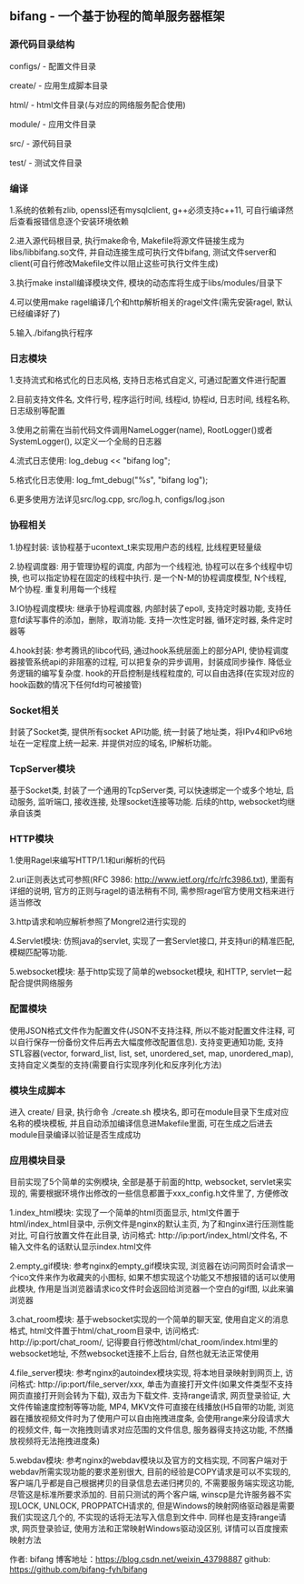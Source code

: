 ## bifang - 一个基于协程的简单服务器框架


### 源代码目录结构

configs/ - 配置文件目录

create/ - 应用生成脚本目录

html/ - html文件目录(与对应的网络服务配合使用)

module/ - 应用文件目录

src/ - 源代码目录

test/ - 测试文件目录


### 编译

1.系统的依赖有zlib, openssl还有mysqlclient, g++必须支持c++11, 可自行编译然后查看报错信息逐个安装环境依赖

2.进入源代码根目录, 执行make命令, Makefile将源文件链接生成为libs/libbifang.so文件, 并自动连接生成可执行文件bifang, 测试文件server和client(可自行修改Makefile文件以阻止这些可执行文件生成)

3.执行make install编译模块文件, 模块的动态库将生成于libs/modules/目录下

4.可以使用make ragel编译几个和http解析相关的ragel文件(需先安装ragel, 默认已经编译好了)

5.输入./bifang执行程序


### 日志模块

1.支持流式和格式化的日志风格, 支持日志格式自定义, 可通过配置文件进行配置

2.目前支持文件名, 文件行号, 程序运行时间, 线程id, 协程id, 日志时间, 线程名称, 日志级别等配置

3.使用之前需在当前代码文件调用NameLogger(name), RootLogger()或者SystemLogger(), 以定义一个全局的日志器

4.流式日志使用: log_debug << "bifang log";

5.格式化日志使用: log_fmt_debug("%s", "bifang log");

6.更多使用方法详见src/log.cpp, src/log.h, configs/log.json


### 协程相关

1.协程封装: 该协程基于ucontext_t来实现用户态的线程, 比线程更轻量级

2.协程调度器: 用于管理协程的调度, 内部为一个线程池, 协程可以在多个线程中切换, 也可以指定协程在固定的线程中执行. 是一个N-M的协程调度模型, N个线程, M个协程. 重复利用每一个线程

3.IO协程调度模块: 继承于协程调度器, 内部封装了epoll, 支持定时器功能, 支持任意fd读写事件的添加，删除，取消功能. 支持一次性定时器, 循环定时器, 条件定时器等

4.hook封装: 参考腾讯的libco代码, 通过hook系统层面上的部分API, 使协程调度器接管系统api的非阻塞的过程, 可以把复杂的异步调用，封装成同步操作. 降低业务逻辑的编写复杂度. hook的开启控制是线程粒度的, 可以自由选择(在实现对应的hook函数的情况下任何fd均可被接管)


### Socket相关

封装了Socket类, 提供所有socket API功能, 统一封装了地址类，将IPv4和IPv6地址在一定程度上统一起来. 并提供对应的域名, IP解析功能。


### TcpServer模块

基于Socket类, 封装了一个通用的TcpServer类, 可以快速绑定一个或多个地址, 启动服务, 监听端口, 接收连接, 处理socket连接等功能. 后续的http, websocket均继承自该类


### HTTP模块

1.使用Ragel来编写HTTP/1.1和uri解析的代码

2.uri正则表达式可参照(RFC 3986: http://www.ietf.org/rfc/rfc3986.txt), 里面有详细的说明, 官方的正则与ragel的语法稍有不同, 需参照ragel官方使用文档来进行适当修改

3.http请求和响应解析参照了Mongrel2进行实现的

4.Servlet模块: 仿照java的servlet, 实现了一套Servlet接口, 并支持uri的精准匹配, 模糊匹配等功能.

5.websocket模块: 基于http实现了简单的websocket模块, 和HTTP, servlet一起配合提供网络服务


### 配置模块

使用JSON格式文件作为配置文件(JSON不支持注释, 所以不能对配置文件注释, 可以自行保存一份备份文件后再去大幅度修改配置信息). 支持变更通知功能, 支持STL容器(vector, forward_list, list, set, unordered_set, map, unordered_map), 支持自定义类型的支持(需要自行实现序列化和反序列化方法)


### 模块生成脚本

进入 create/ 目录, 执行命令 ./create.sh 模块名, 即可在module目录下生成对应名称的模块模板, 并且自动添加编译信息进Makefile里面, 可在生成之后进去module目录编译以验证是否生成成功


### 应用模块目录

目前实现了5个简单的实例模块, 全部是基于前面的http, websocket, servlet来实现的, 需要根据环境作出修改的一些信息都置于xxx_config.h文件里了, 方便修改

1.index_html模块: 实现了一个简单的html页面显示, html文件置于html/index_html目录中, 示例文件是nginx的默认主页, 为了和nginx进行压测性能对比, 可自行放置文件在此目录, 访问格式: http://ip:port/index_html/文件名, 不输入文件名的话默认显示index.html文件

2.empty_gif模块: 参考nginx的empty_gif模块实现, 浏览器在访问网页时会请求一个ico文件来作为收藏夹的小图标, 如果不想实现这个功能又不想报错的话可以使用此模块, 作用是当浏览器请求ico文件时会返回给浏览器一个空白的gif图, 以此来骗浏览器

3.chat_room模块: 基于websocket实现的一个简单的聊天室, 使用自定义的消息格式, html文件置于html/chat_room目录中, 访问格式: http://ip:port/chat_room/, 记得要自行修改html/chat_room/index.html里的websocket地址, 不然websocket连接不上后台, 自然也就无法正常使用

4.file_server模块: 参考nginx的autoindex模块实现, 将本地目录映射到网页上, 访问格式: http://ip:port/file_server/xxx, 单击为直接打开文件(如果文件类型不支持网页直接打开则会转为下载), 双击为下载文件. 支持range请求, 网页登录验证, 大文件传输速度控制等等功能, MP4, MKV文件可直接在线播放(H5自带的功能, 浏览器在播放视频文件时为了使用户可以自由拖拽进度条, 会使用range来分段请求大的视频文件, 每一次拖拽则请求对应范围的文件信息, 服务器得支持这功能, 不然播放视频将无法拖拽进度条)

5.webdav模块: 参考nginx的webdav模块以及官方的文档实现, 不同客户端对于webdav所需实现功能的要求差别很大, 目前的经验是COPY请求是可以不实现的, 客户端几乎都是自己根据拷贝的目录信息去递归拷贝的, 不需要服务端实现这功能, 尽管这是标准所要求添加的. 目前只测试的两个客户端, winscp是允许服务器不实现LOCK, UNLOCK, PROPPATCH请求的, 但是Windows的映射网络驱动器是需要我们实现这几个的, 不实现的话将无法写入信息到文件中. 同样也是支持range请求, 网页登录验证, 使用方法和正常映射Windows驱动没区别, 详情可以百度搜索映射方法



作者: bifang
博客地址：https://blog.csdn.net/weixin_43798887
github: https://github.com/bifang-fyh/bifang

